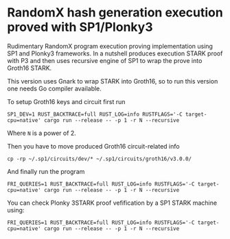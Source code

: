 # RandomX hash generation execution proved with SP1/Plonky3

Rudimentary RandomX program execution proving implementation using SP1 and Plonky3 frameworks. 
In a nutshell produces execution STARK proof with P3 and then uses recursive engine of SP1 to wrap the prove into Groth16 STARK.

This version uses Gnark to wrap STARK into Groth16, so to run this version one needs Go compiler available.

To setup Groth16 keys and circuit first run 
```
SP1_DEV=1 RUST_BACKTRACE=full RUST_LOG=info RUSTFLAGS='-C target-cpu=native' cargo run --release -- -p 1 -r N --recursive
```

Where `N` is a power of 2.

Then you have to move produced Groth16 circuit-related info
```
cp -rp ~/.sp1/circuits/dev/* ~/.sp1/circuits/groth16/v3.0.0/
```

And finally run the program
```
FRI_QUERIES=1 RUST_BACKTRACE=full RUST_LOG=info RUSTFLAGS='-C target-cpu=native' cargo run --release -- -p 1 -r N --recursive
```

You can check Plonky 3STARK proof vefification by a SP1 STARK machine using:
```
FRI_QUERIES=1 RUST_BACKTRACE=full RUST_LOG=info RUSTFLAGS='-C target-cpu=native' cargo run --release -- -p 1 -r N --recursive
```
